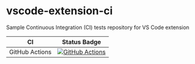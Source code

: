 # vscode-extension-ci
Sample Continuous Integration (CI) tests repository for VS Code extension

| CI | Status Badge | 
|--- | --- |
| GitHub Actions | [![GitHub Actions](https://github.com/vscode-textbook/vscode-extension-ci/workflows/VS%20Code%20extension%20CI/badge.svg)](https://github.com/vscode-textbook/vscode-extension-ci/actions) |
